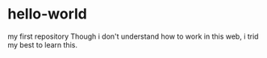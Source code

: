 # hello-world
my first repository
Though i don't understand how to work in this web, i trid my best to learn this.
